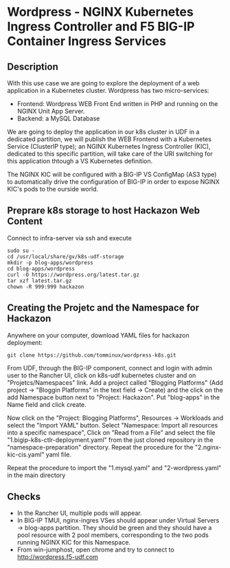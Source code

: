 # Wordpress - NGINX Kubernetes Ingress Controller and F5 BIG-IP Container Ingress Services

## Description
With this use case we are going to explore the deployment of a web application in a Kubernetes cluster. Wordpress has two micro-services:

- Frontend: Wordpress WEB Front End written in PHP and running on the NGINX Unit App Server.
- Backend: a MySQL Database

We are going to deploy the application in our k8s cluster in UDF in a dedicated partition, we will publish the WEB Frontend with a Kubernetes Service (ClusterIP type); an NGINX Kubernetes Ingress Controller (KIC), dedicated to this specific partition, will take care of the URI switching for this application thtough a VS Kubernetes definition.

The NGINX KIC will be configured with a BIG-IP VS ConfigMap (AS3 type) to automatically drive the configuration of BIG-IP in order to expose NGINX KIC's pods to the ourside world.

## Preprare k8s storage to host Hackazon Web Content
Connect to infra-server via ssh and execute 

    sudo su -
    cd /usr/local/share/gv/k8s-udf-storage
    mkdir -p blog-apps/wordpress
    cd blog-apps/wordpress
    curl -O https://wordpress.org/latest.tar.gz
    tar xzf latest.tar.gz
    chown -R 999:999 hackazon

## Creating the Projetc and the Namespace for Hackazon

Anywhere on your computer, download YAML files for hackazon deployment:

    git clone https://github.com/tomminux/wordpress-k8s.git

From UDF, through the BIG-IP component, connect and login with admin user to the Rancher UI, click on k8s-udf kubernetes cluster and on "Projetcs/Namespaces" link. Add a project called "Blogging Platforms" (Add project -> "Bloggin Platforms" in the text field -> Create) and the click on the add Namespace button next to "Project: Hackazon". Put "blog-apps" in the Name field and click create.

Now click on the "Project: Blogging Platforms", Resources -> Workloads and select the "Import YAML" button. Select "Namespace: Import all resources into a specific namespace", Click on "Read from a File" and select the file "1.bigip-k8s-ctlr-deployment.yaml" from the just cloned repository in the "namespace-preparation" directory. Repeat the procedure for the "2.nginx-kic-cis.yaml" yaml file.

Repeat the procedure to import the "1.mysql.yaml" and "2-wordpress.yaml" in the main directory

## Checks

- In the Rancher UI, multiple pods will appear. 
- In BIG-IP TMUI, nginx-ingres VSes should appear under Virtual Servers -> blog-apps partition. They should be green and they should have a pool resource with 2 pool members, corresponding to the two pods running NGINX KIC for this Namespace.
- From win-jumphost, open chrome and try to connect to http://wordpress.f5-udf.com